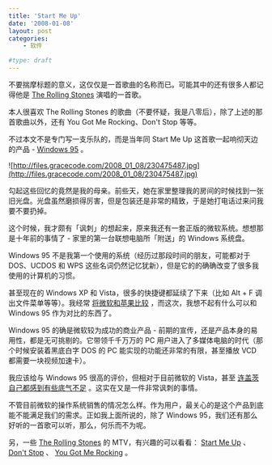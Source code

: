 ```yaml
---
title: 'Start Me Up'
date: '2008-01-08'
layout: post
categories:
    - 软件

#type: draft
---
```


不要揣摩标题的意义，这仅仅是一首歌曲的名称而已。可能其中的还有很多人都记得他是  [The Rolling Stones](http://en.wikipedia.org/wiki/The_Rolling_Stones)  演唱的一首歌。

本人很喜欢 The Rolling Stones 的歌曲（不要怀疑，我是八零后），除了上述的那首歌曲以外，还有 You Got Me Rocking、Don't Stop 等等。

不过本文不是专门写一支乐队的，而是当年同 Start Me Up 这首歌一起响彻天边的产品 -  [Windows 95](http://zh.wikipedia.org/wiki/Windows_95) 。

![http://files.gracecode.com/2008_01_08/230475487.jpg](http://files.gracecode.com/2008_01_08/230475487.jpg)

勾起这些回忆的竟然是我的母亲。前些天，她在家里整理我的房间的时候找到一张旧光盘。光盘虽然磨损得厉害，但是包装还是非常的精致，于是她打电话过来问我要不要扔掉。

这个时候，我才颇有「讽刺」的想起来，原来我还有一套正版的微软系统。想想那是十年前的事情了 - 家里的第一台联想电脑所「附送」的 Windows 系统盘。

Windows 95 不是我第一个使用的系统（经历过那段时间的朋友，可能都对于 DOS、UCDOS 和 WPS 这些名词仍然记忆犹新），但是它的的确确改变了很多我使用的计算机的习惯。

甚至现在的 Windows XP 和 Vista，很多的快捷键都延续了下来（比如 Alt + F 调出文件菜单等等）。我经常 [将微软和苹果比较]({{site.urls}}/posts/391/) ，而这次，我想不起有什么可以和 Windows 95 作为对比的东西了。

Windows 95 的确是微软较为成功的商业产品 - 前期的宣传，还是产品本身的易用性，都是无可挑剔的。它带领千千万万的 PC 用户进入了多媒体电脑的时代（那个时候安装着黑底白字 DOS 的 PC 能实现的功能还非常的有限，甚至播放 VCD 都需要一块视频加速卡）。

我应该给与 Windows 95 很高的评价，但相对于目前微软的 Vista，甚至 [连盖茨自己都感到有些底气不足](http://www.itnews.com.au/News/67663,majority-of-new-pcs-ship-without-windows-vista-gates-unintentionally-reveals.aspx) 。这实在又是一件非常讽刺的事情。

不管目前微软的操作系统销售的情况怎么样。作为用户，最关心的是这个产品到底能不能满足我们的需求。正如我上面所说的，除了 Windows 95，我们还有那么好听的一首歌可以听，那么，何乐而不为呢。

另，一些  [The Rolling Stones](http://www.rollingstones.com/)  的 MTV，有兴趣的可以看看： [Start Me Up](http://www.youtube.com/watch?v=cOYOExbzv-8) 、 [Don't Stop](http://www.youtube.com/watch?v=hvOl9nVdGLQ) 、 [You Got Me Rocking](http://www.youtube.com/watch?v=Bp9B0xtYgHE)  。
